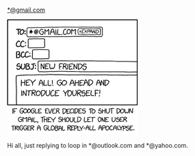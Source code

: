 [*@gmail.com](https://xkcd.com/2822)

![*@gmail.com](./random_comic.png)

Hi all, just replying to loop in *@outlook.com and *@yahoo.com.

